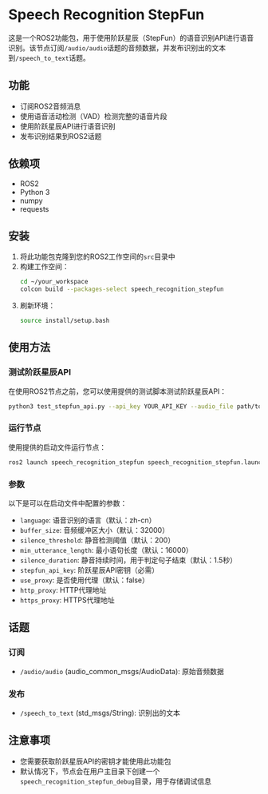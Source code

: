 # Speech Recognition StepFun

这是一个ROS2功能包，用于使用阶跃星辰（StepFun）的语音识别API进行语音识别。该节点订阅`/audio/audio`话题的音频数据，并发布识别出的文本到`/speech_to_text`话题。

## 功能

- 订阅ROS2音频消息
- 使用语音活动检测（VAD）检测完整的语音片段
- 使用阶跃星辰API进行语音识别
- 发布识别结果到ROS2话题

## 依赖项

- ROS2
- Python 3
- numpy
- requests

## 安装

1. 将此功能包克隆到您的ROS2工作空间的`src`目录中
2. 构建工作空间：
   ```bash
   cd ~/your_workspace
   colcon build --packages-select speech_recognition_stepfun
   ```
3. 刷新环境：
   ```bash
   source install/setup.bash
   ```

## 使用方法

### 测试阶跃星辰API

在使用ROS2节点之前，您可以使用提供的测试脚本测试阶跃星辰API：

```bash
python3 test_stepfun_api.py --api_key YOUR_API_KEY --audio_file path/to/your/audio.wav
```

### 运行节点

使用提供的启动文件运行节点：

```bash
ros2 launch speech_recognition_stepfun speech_recognition_stepfun.launch.py stepfun_api_key:=YOUR_API_KEY
```

### 参数

以下是可以在启动文件中配置的参数：

- `language`: 语音识别的语言（默认：zh-cn）
- `buffer_size`: 音频缓冲区大小（默认：32000）
- `silence_threshold`: 静音检测阈值（默认：200）
- `min_utterance_length`: 最小语句长度（默认：16000）
- `silence_duration`: 静音持续时间，用于判定句子结束（默认：1.5秒）
- `stepfun_api_key`: 阶跃星辰API密钥（必需）
- `use_proxy`: 是否使用代理（默认：false）
- `http_proxy`: HTTP代理地址
- `https_proxy`: HTTPS代理地址

## 话题

### 订阅

- `/audio/audio` (audio_common_msgs/AudioData): 原始音频数据

### 发布

- `/speech_to_text` (std_msgs/String): 识别出的文本

## 注意事项

- 您需要获取阶跃星辰API的密钥才能使用此功能包
- 默认情况下，节点会在用户主目录下创建一个`speech_recognition_stepfun_debug`目录，用于存储调试信息
